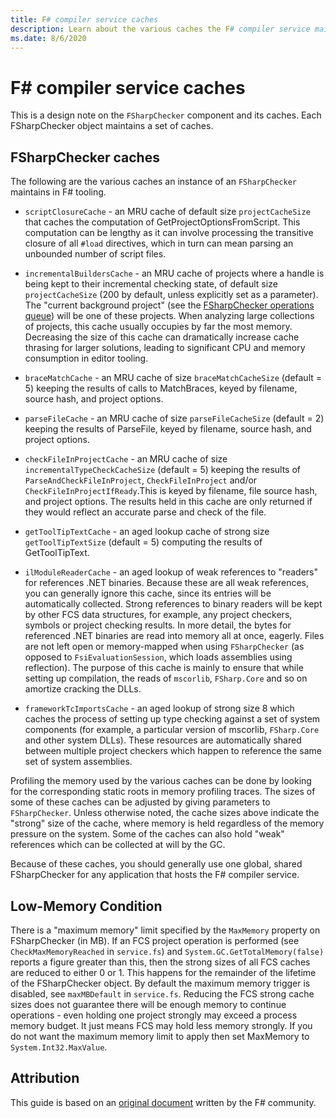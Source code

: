 ```yaml
---
title: F# compiler service caches
description: Learn about the various caches the F# compiler service maintains while hosted in F# tooling.
ms.date: 8/6/2020
---
```


# F# compiler service caches

This is a design note on the `FSharpChecker` component and its caches. Each FSharpChecker object maintains a set of caches.

## FSharpChecker caches

The following are the various caches an instance of an `FSharpChecker` maintains in F# tooling.

* `scriptClosureCache` - an MRU cache of default size `projectCacheSize` that caches the computation of GetProjectOptionsFromScript. This computation can be lengthy as it can involve processing the transitive closure of all `#load` directives, which in turn can mean parsing an unbounded number of script files.

* `incrementalBuildersCache` - an MRU cache of projects where a handle is being kept to their incremental checking state, of default size `projectCacheSize` (200 by default, unless explicitly set as a parameter). The "current background project" (see the [FSharpChecker operations queue](queue.html)) will be one of these projects. When analyzing large collections of projects, this cache usually occupies by far the most memory. Decreasing the size of this cache can dramatically increase cache thrasing for larger solutions, leading to significant CPU and memory consumption in editor tooling.

* `braceMatchCache` - an MRU cache of size `braceMatchCacheSize` (default = 5) keeping the results of calls to MatchBraces, keyed by filename, source hash, and project options.

* `parseFileCache` - an MRU cache of size `parseFileCacheSize` (default = 2) keeping the results of ParseFile, keyed by filename, source hash, and project options.

* `checkFileInProjectCache` - an MRU cache of size `incrementalTypeCheckCacheSize` (default = 5) keeping the results of `ParseAndCheckFileInProject`, `CheckFileInProject` and/or `CheckFileInProjectIfReady`.This is keyed by filename, file source hash, and project options. The results held in this cache are only returned if they would reflect an accurate parse and check of the file.

* `getToolTipTextCache` - an aged lookup cache of strong size `getToolTipTextSize` (default = 5) computing the results of GetToolTipText.

* `ilModuleReaderCache` - an aged lookup of weak references to "readers" for references .NET binaries. Because these are all weak references, you can generally ignore this cache, since its entries will be automatically collected. Strong references to binary readers will be kept by other FCS data structures, for example, any project checkers, symbols or project checking results. In more detail, the bytes for referenced .NET binaries are read into memory all at once, eagerly. Files are not left open or memory-mapped when using `FSharpChecker` (as opposed to `FsiEvaluationSession`, which loads assemblies using reflection). The purpose of this cache is mainly to ensure that while setting up compilation, the reads of `mscorlib`, `FSharp.Core` and so on amortize cracking the DLLs.

* `frameworkTcImportsCache` - an aged lookup of strong size 8 which caches the process of setting up type checking against a set of system components (for example, a particular version of mscorlib, `FSharp.Core` and other system DLLs).  These resources are automatically shared between multiple project checkers which happen to reference the same set of system assemblies.

Profiling the memory used by the various caches can be done by looking for the corresponding static roots in memory profiling traces.
The sizes of some of these caches can be adjusted by giving parameters to `FSharpChecker`.  Unless otherwise noted, the cache sizes above indicate the "strong" size of the cache, where memory is held regardless of the memory pressure on the system. Some of the caches can also hold "weak" references which can be collected at will by the GC.

Because of these caches, you should generally use one global, shared FSharpChecker for any application that hosts the F# compiler service.

## Low-Memory Condition

There is a "maximum memory" limit specified by the `MaxMemory` property on FSharpChecker (in MB). If an FCS project operation is performed (see `CheckMaxMemoryReached` in `service.fs`) and `System.GC.GetTotalMemory(false)` reports a figure greater than this, then the strong sizes of all FCS caches are reduced to either 0 or 1.  This happens for the remainder of the lifetime of the FSharpChecker object. By default the maximum memory trigger is disabled, see `maxMBDefault` in `service.fs`. Reducing the FCS strong cache sizes does not guarantee there will be enough memory to continue operations - even holding one project strongly may exceed a process memory budget. It just means FCS may hold less memory strongly. If you do not want the maximum memory limit to apply then set MaxMemory to `System.Int32.MaxValue`.

## Attribution

This guide is based on an [original document](https://fsharp.github.io/FSharp.Compiler.Service/caches.html) written by the F# community.